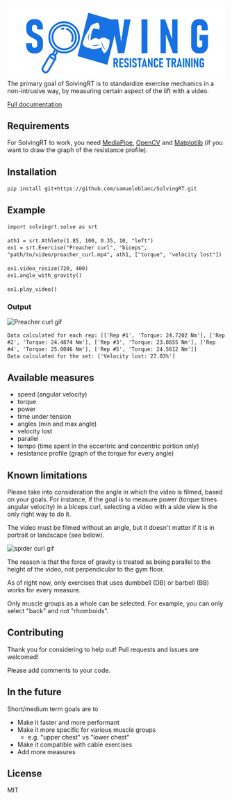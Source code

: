 ![SolvingRT logo](Images/website_title.png)
The primary goal of SolvingRT is to standardize exercise mechanics in a non-intrusive way, 
by measuring certain aspect of the lift with a video.

<a href="https://samueleblanc.com/solvingrt/documentation.html" target="_blank">Full documentation</a>
## Requirements
For SolvingRT to work, you need <a href="https://google.github.io/mediapipe/getting_started/python.html" target="_blank">MediaPipe</a>, 
<a href="https://opencv.org/releases/" target="_blank">OpenCV</a> and <a href="https://matplotlib.org/stable/users/getting_started/" target="_blank">Matplotlib</a> (if you want to draw the graph of the resistance profile).
## Installation
```
pip install git+https://github.com/samueleblanc/SolvingRT.git
```
## Example
```
import solvingrt.solve as srt

ath1 = srt.Athlete(1.85, 100, 0.35, 10, "left")
ex1 = srt.Exercise("Preacher curl", "biceps", "path/to/video/preacher_curl.mp4", ath1, ["torque", "velocity lost"])

ex1.video_resize(720, 400)
ex1.angle_with_gravity()

ex1.play_video()
```
### Output
![Preacher curl gif](Images/preacher_curl.gif)

```
Data calculated for each rep: [['Rep #1', 'Torque: 24.7202 Nm'], ['Rep #2', 'Torque: 24.4874 Nm'], ['Rep #3', 'Torque: 23.8655 Nm'], ['Rep #4', 'Torque: 25.0046 Nm'], ['Rep #5', 'Torque: 24.5612 Nm']]
Data calculated for the set: ['Velocity lost: 27.03%']
```
## Available measures
* speed (angular velocity)
* torque
* power
* time under tension
* angles (min and max angle)
* velocity lost
* parallel
* tempo (time spent in the eccentric and concentric portion only)
* resistance profile (graph of the torque for every angle)

## Known limitations
Please take into consideration the angle in which the video is filmed, based on your goals.
For instance, if the goal is to measure power (torque times angular velocity) in a biceps curl,
selecting a video with a side view is the only right way to do it.

The video must be filmed without an angle, but it doesn't matter if it is in portrait or landscape (see below).

![spider curl gif](Images/spider_curl.gif)

The reason is that the force of gravity is treated as being parallel to the height of the video, 
not perpendicular to the gym floor.

As of right now, only exercises that uses dumbbell (DB) or barbell (BB) works for every measure.

Only muscle groups as a whole can be selected. For example, you can only select "back" and not "rhomboids".
## Contributing
Thank you for considering to help out! Pull requests and issues are welcomed!

Please add comments to your code.
## In the future
Short/medium term goals are to 
* Make it faster and more performant
* Make it more specific for various muscle groups
    * e.g. "upper chest" vs "lower chest"
* Make it compatible with cable exercises
* Add more measures
## License
MIT
